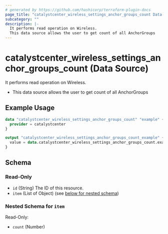 ```yaml
---
# generated by https://github.com/hashicorp/terraform-plugin-docs
page_title: "catalystcenter_wireless_settings_anchor_groups_count Data Source - terraform-provider-catalystcenter"
subcategory: ""
description: |-
  It performs read operation on Wireless.
  This data source allows the user to get count of all AnchorGroups
---
```


# catalystcenter_wireless_settings_anchor_groups_count (Data Source)

It performs read operation on Wireless.

- This data source allows the user to get count of all AnchorGroups

## Example Usage

```terraform
data "catalystcenter_wireless_settings_anchor_groups_count" "example" {
  provider = catalystcenter
}

output "catalystcenter_wireless_settings_anchor_groups_count_example" {
  value = data.catalystcenter_wireless_settings_anchor_groups_count.example.item
}
```

<!-- schema generated by tfplugindocs -->
## Schema

### Read-Only

- `id` (String) The ID of this resource.
- `item` (List of Object) (see [below for nested schema](#nestedatt--item))

<a id="nestedatt--item"></a>
### Nested Schema for `item`

Read-Only:

- `count` (Number)
